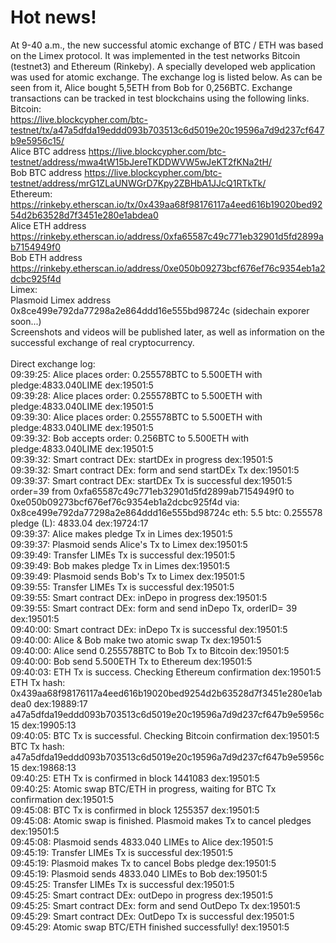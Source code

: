 # Hot news!
At 9-40 a.m., the new successful atomic exchange of BTC / ETH was based on the Limex protocol.
It was implemented in the test networks Bitcoin (testnet3) and Ethereum (Rinkeby). A specially developed web application was used for atomic exchange.
The exchange log is listed below. As can be seen from it, Alice bought 5,5ETH from Bob for 0,256BTC.
Exchange transactions can be tracked in test blockchains using the following links.<br>
Bitcoin:<br>
https://live.blockcypher.com/btc-testnet/tx/a47a5dfda19eddd093b703513c6d5019e20c19596a7d9d237cf647b9e5956c15/<br>
Alice BTC address https://live.blockcypher.com/btc-testnet/address/mwa4tW15bJereTKDDWVW5wJeKT2fKNa2tH/<br>
Bob BTC address https://live.blockcypher.com/btc-testnet/address/mrG1ZLaUNWGrD7Kpy2ZBHbA1JJcQ1RTkTk/<br>
Ethereum:<br>
https://rinkeby.etherscan.io/tx/0x439aa68f98176117a4eed616b19020bed9254d2b63528d7f3451e280e1abdea0 <br>
Alice ETH address https://rinkeby.etherscan.io/address/0xfa65587c49c771eb32901d5fd2899ab7154949f0<br>
Bob ETH address https://rinkeby.etherscan.io/address/0xe050b09273bcf676ef76c9354eb1a2dcbc925f4d<br>
Limex:<br>
Plasmoid Limex address 0x8ce499e792da77298a2e864ddd16e555bd98724c (sidechain exporer soon...)<br>
Screenshots and videos will be published later, as well as information on the successful exchange of real cryptocurrency.<br><br>
Direct exchange log:<br>
09:39:25: Alice places order: 0.255578BTC to  5.500ETH with pledge:4833.040LIME	dex:19501:5<br>
09:39:28: Alice places order: 0.255578BTC to  5.500ETH with pledge:4833.040LIME	dex:19501:5<br>
09:39:30: Alice places order: 0.255578BTC to  5.500ETH with pledge:4833.040LIME	dex:19501:5<br>
09:39:32: Bob accepts order: 0.256BTC to  5.500ETH with pledge:4833.040LIME	dex:19501:5<br>
09:39:32: Smart contract DEx: startDEx in progress	dex:19501:5<br>
09:39:32: Smart contract DEx: form and send startDEx Tx	dex:19501:5<br>
09:39:37: Smart contract DEx: startDEx Tx is successful	dex:19501:5<br>
order=39 
from 0xfa65587c49c771eb32901d5fd2899ab7154949f0 
to 0xe050b09273bcf676ef76c9354eb1a2dcbc925f4d 
via: 0x8ce499e792da77298a2e864ddd16e555bd98724c eth: 5.5 btc: 0.255578 pledge (L): 4833.04	dex:19724:17<br>
09:39:37: Alice makes pledge Tx in Limes	dex:19501:5<br>
09:39:37: Plasmoid sends Alice's Tx to Limex	dex:19501:5<br>
09:39:49: Transfer LIMEs Tx is successful	dex:19501:5<br>
09:39:49: Bob makes pledge Tx in Limes	dex:19501:5<br>
09:39:49: Plasmoid sends Bob's Tx to Limex	dex:19501:5<br>
09:39:55: Transfer LIMEs Tx is successful	dex:19501:5<br>
09:39:55: Smart contract DEx: inDepo in progress	dex:19501:5<br>
09:39:55: Smart contract DEx: form and send inDepo Tx, orderID= 39	dex:19501:5<br>
09:40:00: Smart contract DEx: inDepo Tx is successful	dex:19501:5<br>
09:40:00: Alice & Bob make two atomic swap Tx	dex:19501:5<br>
09:40:00: Alice send 0.255578BTC to Bob Tx to Bitcoin	dex:19501:5<br>
09:40:00: Bob send 5.500ETH Tx to Ethereum	dex:19501:5<br>
09:40:03: ETH Tx is success. Checking Ethereum confirmation	dex:19501:5<br>
ETH Tx hash: 0x439aa68f98176117a4eed616b19020bed9254d2b63528d7f3451e280e1abdea0	dex:19889:17<br>
a47a5dfda19eddd093b703513c6d5019e20c19596a7d9d237cf647b9e5956c15	dex:19905:13<br>
09:40:05: BTC Tx is successful. Checking Bitcoin confirmation	dex:19501:5<br>
BTC Tx hash: a47a5dfda19eddd093b703513c6d5019e20c19596a7d9d237cf647b9e5956c15	dex:19868:13<br>
09:40:25: ETH Tx is confirmed in block 1441083	dex:19501:5<br>
09:40:25: Atomic swap BTC/ETH in progress, waiting for BTC Tx confirmation	dex:19501:5<br>
09:45:08: BTC Tx is confirmed in block 1255357	dex:19501:5<br>
09:45:08: Atomic swap is finished. Plasmoid makes Tx to cancel pledges	dex:19501:5<br>
09:45:08: Plasmoid sends 4833.040 LIMEs to Alice	dex:19501:5<br>
09:45:19: Transfer LIMEs Tx is successful	dex:19501:5<br>
09:45:19: Plasmoid makes Tx to cancel Bobs pledge	dex:19501:5<br>
09:45:19: Plasmoid sends 4833.040 LIMEs to Bob	dex:19501:5<br>
09:45:25: Transfer LIMEs Tx is successful	dex:19501:5<br>
09:45:25: Smart contract DEx: outDepo in progress	dex:19501:5<br>
09:45:25: Smart contract DEx: form and send OutDepo Tx	dex:19501:5<br>
09:45:29: Smart contract DEx: OutDepo Tx is successful	dex:19501:5<br>
09:45:29: Atomic swap BTC/ETH finished successfully!	dex:19501:5<br>
